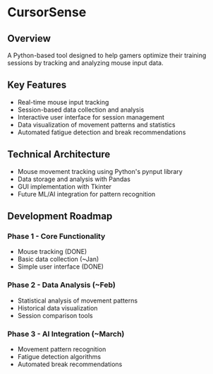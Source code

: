 # CursorSense

## Overview
A Python-based tool designed to help gamers optimize their training sessions by tracking and analyzing mouse input data.

## Key Features
- Real-time mouse input tracking 
- Session-based data collection and analysis 
- Interactive user interface for session management 
- Data visualization of movement patterns and statistics 
- Automated fatigue detection and break recommendations

## Technical Architecture
- Mouse movement tracking using Python's pynput library
- Data storage and analysis with Pandas
- GUI implementation with Tkinter
- Future ML/AI integration for pattern recognition


## Development Roadmap
### Phase 1 - Core Functionality
- Mouse tracking (DONE)
- Basic data collection (~Jan)
- Simple user interface (DONE)

### Phase 2 - Data Analysis (~Feb)
- Statistical analysis of movement patterns
- Historical data visualization
- Session comparison tools

### Phase 3 - AI Integration (~March)
- Movement pattern recognition
- Fatigue detection algorithms
- Automated break recommendations
